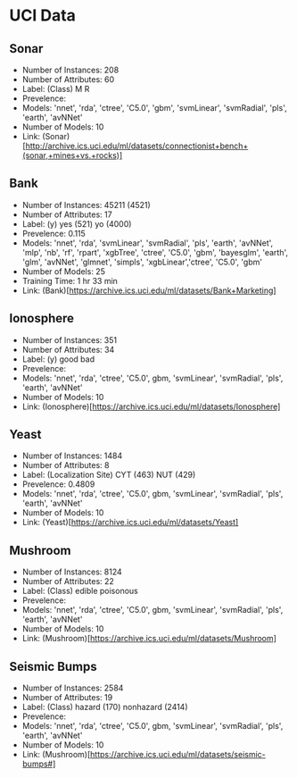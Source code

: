 # UCI Data

## Sonar

- Number of Instances: 208
- Number of Attributes: 60
- Label:  (Class) M   R
- Prevelence:
- Models: 'nnet', 'rda', 'ctree', 'C5.0', 'gbm', 'svmLinear', 'svmRadial', 'pls', 'earth', 'avNNet'
- Number of Models: 10
- Link: (Sonar)[http://archive.ics.uci.edu/ml/datasets/connectionist+bench+(sonar,+mines+vs.+rocks)]

## Bank

- Number of Instances: 45211 (4521)
- Number of Attributes: 17
- Label:  (y) yes (521)  yo (4000)
- Prevelence: 0.115
- Models: 'nnet', 'rda', 'svmLinear', 'svmRadial', 'pls', 'earth', 'avNNet', 'mlp', 'nb', 'rf', 'rpart', 'xgbTree', 'ctree', 'C5.0', 'gbm', 'bayesglm', 'earth', 'glm', 'avNNet', 'glmnet', 'simpls', 'xgbLinear','ctree', 'C5.0', 'gbm'
- Number of Models: 25
- Training Time: 1 hr 33 min
- Link: (Bank)[https://archive.ics.uci.edu/ml/datasets/Bank+Marketing]

## Ionosphere

- Number of Instances: 351
- Number of Attributes: 34
- Label:  (y) good   bad
- Prevelence:
- Models: 'nnet', 'rda', 'ctree', 'C5.0', gbm, 'svmLinear', 'svmRadial', 'pls', 'earth', 'avNNet'
- Number of Models: 10
- Link: (Ionosphere)[https://archive.ics.uci.edu/ml/datasets/Ionosphere]

## Yeast

- Number of Instances: 1484
- Number of Attributes: 8
- Label:  (Localization Site) CYT (463) NUT (429)
- Prevelence: 0.4809
- Models: 'nnet', 'rda', 'ctree', 'C5.0', gbm, 'svmLinear', 'svmRadial', 'pls', 'earth', 'avNNet'
- Number of Models: 10
- Link: (Yeast)[https://archive.ics.uci.edu/ml/datasets/Yeast]

## Mushroom

- Number of Instances: 8124
- Number of Attributes: 22
- Label:  (Class) edible   poisonous
- Prevelence:
- Models: 'nnet', 'rda', 'ctree', 'C5.0', gbm, 'svmLinear', 'svmRadial', 'pls', 'earth', 'avNNet'
- Number of Models: 10
- Link: (Mushroom)[https://archive.ics.uci.edu/ml/datasets/Mushroom]

## Seismic Bumps

- Number of Instances: 2584
- Number of Attributes: 19
- Label:  (Class) hazard (170)  nonhazard (2414)
- Prevelence:
- Models: 'nnet', 'rda', 'ctree', 'C5.0', gbm, 'svmLinear', 'svmRadial', 'pls', 'earth', 'avNNet'
- Number of Models: 10
- Link: (Mushroom)[https://archive.ics.uci.edu/ml/datasets/seismic-bumps#]
